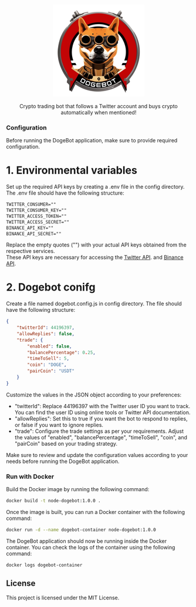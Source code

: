 <div align="center">
  <img src="img/dogebot.png" alt="doge-bot" width="250" height="250">
  <p>Crypto trading bot that follows a Twitter account and buys crypto automatically when mentioned!</p>
</div>

### Configuration

Before running the DogeBot application, make sure to provide required configuration.  

# 1. Environmental variables
Set up the required API keys by creating a .env file in the config directory. The .env file should have the following structure:

```
TWITTER_CONSUMER=""
TWITTER_CONSUMER_KEY=""
TWITTER_ACCESS_TOKEN=""
TWITTER_ACCESS_SECRET=""
BINANCE_API_KEY=""
BINANCE_API_SECRET=""
```
  
Replace the empty quotes ("") with your actual API keys obtained from the respective services.  
These API keys are necessary for accessing the [Twitter API](https://developer.twitter.com/en/docs/twitter-api). and [Binance API](https://www.binance.com/en/binance-api).  

# 2. Dogebot conifg

Create a file named dogebot.config.js in config directory. The file should have the following structure:

```json
{
    "twitterId": 44196397,
    "allowReplies": false,
    "trade": {
        "enabled": false,
        "balancePercentage": 0.25,
        "timeToSell": 5,
        "coin": "DOGE",
        "pairCoin": "USDT"
    }
}
``` 

Customize the values in the JSON object according to your preferences:  

- "twitterId": Replace 44196397 with the Twitter user ID you want to track. You can find the user ID using online tools or Twitter API documentation.
- "allowReplies": Set this to true if you want the bot to respond to replies, or false if you want to ignore replies.
- "trade": Configure the trade settings as per your requirements. Adjust the values of "enabled", "balancePercentage", "timeToSell", "coin", and "pairCoin" based on your trading strategy.  

Make sure to review and update the configuration values according to your needs before running the DogeBot application.  

### Run with Docker

Build the Docker image by running the following command: 

```bash
docker build -t node-dogebot:1.0.0 .
```

Once the image is built, you can run a Docker container with the following command: 

```bash
docker run -d --name dogebot-container node-dogebot:1.0.0
```

The DogeBot application should now be running inside the Docker container. You can check the logs of the container using the following command: 

```bash
docker logs dogebot-container
```

## License

This project is licensed under the MIT License.
